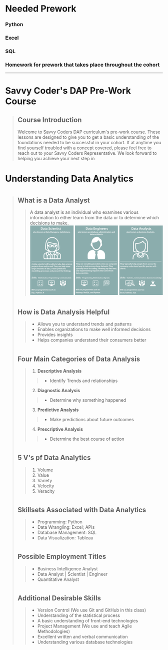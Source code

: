 # Needed Prework
### Python
### Excel
### SQL
### Homework for prework that takes place throughout the cohort
---
# <h1>Savvy Coder's DAP Pre-Work Course</h1>	

> <h2>Course Introduction</h2>
> Welcome to Savvy Coders DAP curriculum's pre-work course. These lessons are designed to give you to get a basic understanding of the foundations needed to be successful in your cohort. If at anytime you find yourself troubled with a concept covered, please feel free to reach out to your Savvy Coders Representative. We look forward to helping you achieve your next step in

<h1>Understanding Data Analytics</h1>

># <h2>What is a Data Analyst</h2>
>>  A data analyst is an individual who examines various information to either learn from the data or to determine which decisions to make.
>![Data Scientists, Data Engineers, and Data Analysts](https://github.com/AdamRKlima/TA-Notes-and-Needed-Updates/blob/main/Images/Data-Science-Engineer-Analyst.png?raw=true)
># <h2>How is Data Analysis Helpful</h2>
>> - Allows you to understand trends and patterns
>> - Enables organizations to make well informed decisions
>> - Provides insights
>> - Helps companies understand their consumers better
># <h2>Four Main Categories of Data Analysis
>>1. **Descriptive Analysis**
>>>- Identify Trends and relationships
>>2. **Diagnostic Analysis**
>>>- Determine why something happened
>>3. **Predictive Analysis**
>>>-  Make predictions about future outcomes
>>4. **Prescriptive Analysis**
>>>- Determine the best course of action
># <h2>5 V's pf Data Analytics</h2>
>>1. Volume
>>2. Value
>>3. Variety
>>4. Velocity
>>5. Veracity 
><!--Need definitions on how each of these are used-->
># <h2>Skillsets Associated with Data Analytics</h2>
>> - Programming: Python
>> - Data Wrangling: Excel; APIs
>> - Database Management: SQL
>> - Data Visualization: Tableau
># <h2>Possible Employment Titles</h2>
>> - Business Intelligence Analyst
>> - Data Analyst | Scientist | Engineer
>> - Quantitative Analyst
># <h2>Additional Desirable Skills</h2>
>> - Version Control (We use Git and GitHub in this class)
>> - Understanding of the statistical process
>> - A basic understanding of front-end technologies
>> - Project Management (We use and teach Agile Methodologies)
>> - Excellent written and verbal communication
>> - Understanding various database technologies